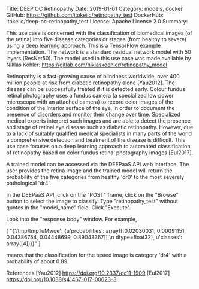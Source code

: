 Title: DEEP OC Retinopathy
Date: 2019-01-01
Category: models, docker
GitHub: https://github.com/itokeiic/retinopathy_test
DockerHub: itokeiic/deep-oc-retinopathy_test
License: Apache License 2.0
Summary: 

This use case is concerned with the classification of biomedical images (of the retina) into five disease categories or stages (from healthy to severe) using a deep learning approach.  This is a TensorFlow example implementation. The network is a standard residual network model with 50 layers (ResNet50). The model used in this use case was made available by Niklas Köhler: https://gitlab.com/niklaskoehler/retinopathy_model

Retinopathy is a fast-growing cause of blindness worldwide, over 400 million people at risk from diabetic retinopathy alone [Yau2012]. The disease can be successfully treated if it is detected early. Colour fundus retinal photography uses a fundus camera (a specialized low power microscope with an attached camera) to record color images of the condition of the interior surface of the eye, in order to document the presence of disorders and monitor their change over time. Specialized medical experts interpret such images and are able to detect the presence and stage of retinal eye disease such as diabetic retinopathy. However, due to a lack of suitably qualified medical specialists in many parts of the world a comprehensive detection and treatment of the disease is difficult. This use case focuses on a deep learning approach to automated classification of retinopathy based on color fundus retinal photography images [Eul2017].

A trained model can be accessed via the DEEPaaS API web interface.  The user provides the retina image and the trained model will return the probability of the five categories from healthy 'dr0' to the most severely pathological 'dr4'.

In the DEEPaaS API, 
click on the "POST" frame, 
click on the "Browse" button to select the image to classify. 
Type "retinopathy_test" without quotes in the "model_name" field. 
Click "Execute".

Look into the "response body" window.  For example, 

[
  "{'/tmp/tmpTuMwqe': {u'probabilities': array([[0.02030031, 0.00091151, 0.04386754, 0.04448699, 0.89043367]],\n      dtype=float32), u'classes': array([4])}}"
]

means that the classification for the tested image is category 'dr4' with a probability of about 0.89.

References
[Yau2012] https://doi.org/10.2337/dc11-1909
[Eul2017] https://doi.org/10.1038/s41467-017-00623-3
